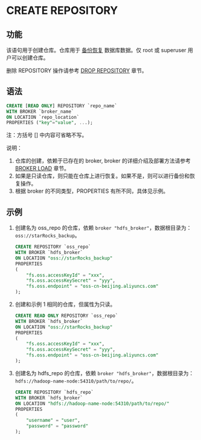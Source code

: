# CREATE REPOSITORY

## 功能

该语句用于创建仓库。仓库用于 [备份恢复](/administration/Backup_and_restore.md) 数据库数据。仅 root 或 superuser 用户可以创建仓库。

删除 REPOSITORY 操作请参考 [DROP REPOSITORY](../data-definition/DROP%20REPOSITORY.md) 章节。

## 语法

```sql
CREATE [READ ONLY] REPOSITORY `repo_name`
WITH BROKER `broker_name`
ON LOCATION `repo_location`
PROPERTIES ("key"="value", ...);
```

注：方括号 [] 中内容可省略不写。

说明：

1. 仓库的创建，依赖于已存在的 broker, broker 的详细介绍及部署方法请参考 [BROKER LOAD](/sql-reference/sql-statements/data-manipulation/BROKER%20LOAD.md) 章节。
2. 如果是只读仓库，则只能在仓库上进行恢复。如果不是，则可以进行备份和恢复操作。
3. 根据 broker 的不同类型，PROPERTIES 有所不同，具体见示例。

## 示例

1. 创建名为 oss_repo 的仓库，依赖 `broker "hdfs_broker"`，数据根目录为：`oss://starRocks_backup`。

    ```sql
    CREATE REPOSITORY `oss_repo`
    WITH BROKER `hdfs_broker`
    ON LOCATION "oss://starRocks_backup"
    PROPERTIES
    (
        "fs.oss.accessKeyId" = "xxx",
        "fs.oss.accessKeySecret" = "yyy",
        "fs.oss.endpoint" = "oss-cn-beijing.aliyuncs.com"
    );
    ```

2. 创建和示例 1 相同的仓库，但属性为只读。

    ```sql
    CREATE READ ONLY REPOSITORY `oss_repo`
    WITH BROKER `hdfs_broker`
    ON LOCATION "oss://starRocks_backup"
    PROPERTIES
    (
        "fs.oss.accessKeyId" = "xxx",
        "fs.oss.accessKeySecret" = "yyy",
        "fs.oss.endpoint" = "oss-cn-beijing.aliyuncs.com"
    );
    ```

3. 创建名为 hdfs_repo 的仓库，依赖 `broker "hdfs_broker"`，数据根目录为：`hdfs://hadoop-name-node:54310/path/to/repo/`。

    ```sql
    CREATE REPOSITORY `hdfs_repo`
    WITH BROKER `hdfs_broker`
    ON LOCATION "hdfs://hadoop-name-node:54310/path/to/repo/"
    PROPERTIES
    (
        "username" = "user",
        "password" = "password"
    );
    ```
